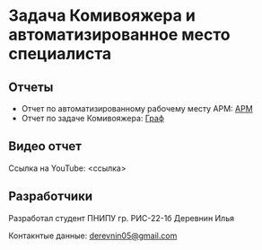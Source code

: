 # Задача Комивояжера и автоматизированное место специалиста
## Отчеты

- Отчет по автоматизированному рабочему месту АРМ: [АРМ](/reports/ARM.MD)
- Отчет по задаче Комивояжера: [Граф](/reports/Graph.MD)

## Видео отчет
Ссылка на YouTube: <ссылка>

## Разработчики
Разработал студент ПНИПУ гр. РИС-22-1б Деревнин Илья 

Контакнтые данные: derevnin05@gmail.com
